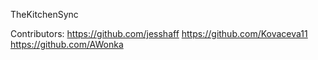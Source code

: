 TheKitchenSync

Contributors:
https://github.com/jesshaff
https://github.com/Kovaceva11
https://github.com/AWonka